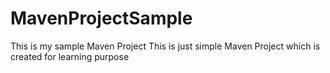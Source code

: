 # MavenProjectSample

This is my sample Maven Project This is just simple Maven Project which is created for learning purpose
